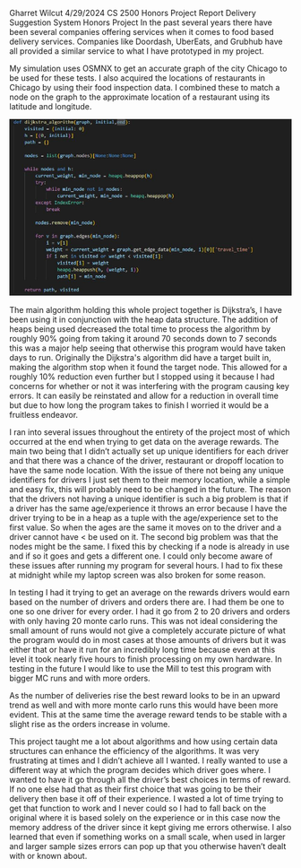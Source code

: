 Gharret Wilcut
4/29/2024
CS 2500 
Honors Project Report
Delivery Suggestion System Honors Project
	In the past several years there have been several companies offering services when it comes to food based delivery services. Companies like Doordash, UberEats, and Grubhub have all provided a similar service to what I have prototyped in my project. 
	
My simulation uses OSMNX to get an accurate graph of the city Chicago to be used for these tests. I also acquired the locations of restaurants in Chicago by using their food inspection data. I combined these to match a node on the graph to the approximate location of a restaurant using its latitude and longitude.
  
![dijkstra_algorithm](pictures\dijkstra.JPG)

The main algorithm holding this whole project together is Dijkstra’s, I have been using it in conjunction with the heap data structure. The addition of heaps being used decreased the total time to process the algorithm by roughly 90% going from taking it around 70 seconds down to 7 seconds this was a major help seeing that otherwise this program would have taken days to run. Originally the Dijkstra's algorithm did have a target built in, making the algorithm stop when it found the target node. This allowed for a roughly 10% reduction even further but I stopped using it because I had concerns for whether or not it was interfering with the program causing key errors. It can easily be reinstated and allow for a reduction in overall time but due to how long the program takes to finish I worried it would be a fruitless endeavor.
 

I ran into several issues throughout the entirety of the project most of which occurred at the end when trying to get data on the average rewards. The main two being that I didn’t actually set up unique identifiers for each driver and that there was a chance of the driver, restaurant or dropoff location to have the same node location. With the issue of there not being any unique identifiers for drivers I just set them to their memory location, while a simple and easy fix, this will probably need to be changed in the future. The reason that the drivers not having a unique identifier is such a big problem is that if a driver has the same age/experience it throws an error because I have the driver trying to be in a heap as a tuple with the age/experience set to the first value. So when the ages are the same it moves on to the driver and a driver cannot have < be used on it. The second big problem was that the nodes might be the same. I fixed this by checking if a node is already in use and if so it goes and gets a different one. I could only become aware of these issues after running my program for several hours. I had to fix these at midnight while my laptop screen was also broken for some reason. 

	
In testing I had it trying to get an average on the rewards drivers would earn based on the number of drivers and orders there are. I had them be one to one so one driver for every order. I had it go from 2 to 20 drivers and orders with only having 20 monte carlo runs. This was not ideal considering the small amount of runs would not give a completely accurate picture of what the program would do in most cases at those amounts of drivers but it was either that or have it run for an incredibly long time because even at this level it took nearly five hours to finish processing on my own hardware. In testing in the future I would like to use the Mill to test this program with bigger MC runs and with more orders.

As the number of deliveries rise the best reward looks to be in an upward trend as well and with more monte carlo runs this would have been more evident. This at the same time the average reward tends to be stable with a slight rise as the orders increase in volume. 

This project taught me a lot about algorithms and how using certain data structures can enhance the efficiency of the algorithms. It was very frustrating at times and I didn’t achieve all I wanted. I really wanted to use a different way at which the program decides which driver goes where. I wanted to have it go through all the driver’s best choices in terms of reward. If no one else had that as their first choice that was going to be their delivery then base it off of their experience. I wasted a lot of time trying to get that function to work and I never could so I had to fall back on the original where it is based solely on the experience or in this case now the memory address of the driver since it kept giving me errors otherwise. I also learned that even if something works on a small scale, when used in larger and larger sample sizes errors can pop up that you otherwise haven’t dealt with or known about. 

